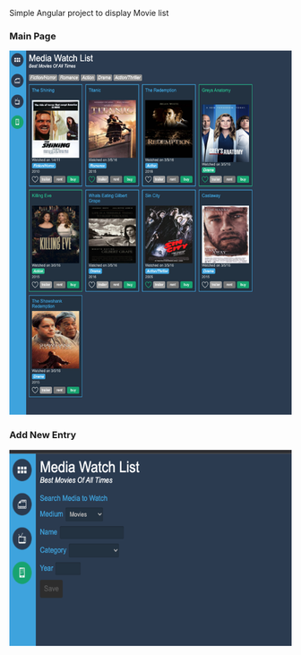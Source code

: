 Simple Angular project to display Movie list

### Main Page

<img src="https://raw.githubusercontent.com/GinaGrg1/simple-angular-projects/main/movies-list/pics/main.png" width="650" height="650">


### Add New Entry

<img src="https://raw.githubusercontent.com/GinaGrg1/simple-angular-projects/main/movies-list/pics/add.png" width="550" height="350">
